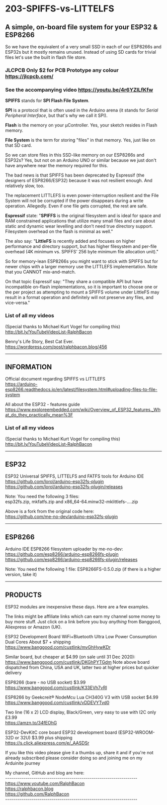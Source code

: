 # 203-SPIFFS-vs-LITTELFS
## A simple, on-board file system for your ESP32 &amp; ESP8266

So we have the equivalent of a very small SSD in each of our ESP8266s and ESP32s but it mostly remains unused. Instead of using SD cards for trivial files let's use the built in flash file store.

### JLCPCB Only $2 for PCB Prototype any colour https://jlcpcb.com/

### See the accompanying video https://youtu.be/4r6YZlLfKfw

**SPIFFS** stands for **SPI Flash File System**. 

**SPI** is a protocol that is often used in the Arduino arena (it stands for *Serial Peripheral Interface*, but that's why we call it SPI).

**Flash** is the memory on your μController. Yes, your sketch resides in Flash memory.

**File System** is the term for storing "files" in that memory. Yes, just like on that SD card.

So we can store files in this SSD-like memory on our ESP8266s and ESP32s? Yes, but not on an Arduino UNO or similar because we just don't have anywhere near the memory required for this.

The bad news is that SPIFFS has been deprecated by Espressif (the designers of ESP8266/ESP32) because it was not resilient enough. And relatively slow, too.

The replacement LITTLEFS is even power-interruption resilient and the File System will not be corrupted if the power disappears during a write operation. Allegedly. Even if one file gets corrupted, the rest are safe.

**Espressif** state: "**SPIFFS** is the original filesystem and is ideal for space and RAM constrained applications that utilize many small files and care about static and dynamic wear levelling and don’t need true directory support. Filesystem overhead on the flash is minimal as well."

The also say: "**LittleFS** is recently added and focuses on higher performance and directory support, but has higher filesystem and per-file overhead (4K minimum vs. SPIFFS’ 256 byte minimum file allocation unit)."

So for memory-lean ESP8266s you might want to stick with SPIFFS but for newer chips with a larger memory use the LITTLEFS implementation. Note that you CANNOT mix-and-match.

On that topic Espressif say: "They share a compatible API but have incompatible on-flash implementations, so it is important to choose one or the per project as attempting to mount a SPIFFS volume under LittleFS may result in a format operation and definitely will not preserve any files, and vice-versa."

### List of all my videos
(Special thanks to Michael Kurt Vogel for compiling this)  
http://bit.ly/YouTubeVideoList-RalphBacon

Benny's Life Story, Best Cat Ever.  
https://wordpress.com/post/ralphbacon.blog/456  

-----------
INFORMATION
-----------
Official document regarding SPIFFS vs LITTLEFS  
https://arduino-esp8266.readthedocs.io/en/latest/filesystem.html#uploading-files-to-file-system

All about the ESP32 - features guide  
https://www.exploreembedded.com/wiki/Overview_of_ESP32_features._What_do_they_practically_mean%3F


### List of all my videos
(Special thanks to Michael Kurt Vogel for compiling this)  
http://bit.ly/YouTubeVideoList-RalphBacon

-----
ESP32
-----

ESP32 Universal SPIFFS, LITTELFS and FATFS tools for Arduino IDE  
https://github.com/lorol/arduino-esp32fs-plugin  
https://github.com/lorol/arduino-esp32fs-plugin/releases  

Note: You need the following 3 files:  
esp32fs.zip, mkfatfs.zip and x86_64-64.minw32-mklittlefs-....zip  

Above is a fork from the original code here:  
https://github.com/me-no-dev/arduino-esp32fs-plugin  

-------
ESP8266
-------

Arduino IDE ESP8266 filesystem uploader by me-no-dev:  
https://github.com/esp8266/arduino-esp8266fs-plugin  
https://github.com/esp8266/arduino-esp8266fs-plugin/releases  

Note: You need the following 1 file:
ESP8266FS-0.5.0.zip (if there is a higher version, take it)

--------
PRODUCTS
--------
ESP32 modules are inexpensive these days. Here are a few examples. 

The links might be affiliate links which can earn my channel some money to buy more stuff. Just click on a link before you buy *anything* from Banggood, Aliexpress or Amazon (UK).

ESP32 Development Board WiFi+Bluetooth Ultra Low Power Consumption Dual Cores About $7 + shipping  
https://www.banggood.com/custlink/mvGhHywKDr

Similar board, but cheaper at $4.99 (on sale until 31 Dec 2020):  
https://www.banggood.com/custlink/DKGhPYTGdm
Note above board dispatched from China, USA and UK, latter two at higher prices but quicker delivery  

ESP8266 (bare - no USB socket) $3.99  
https://www.banggood.com/custlink/K33EVh7vRl  

ESP8266 by Geekcreit® NodeMcu Lua CH340G V3 with USB socket $4.99  
https://www.banggood.com/custlink/vDDEVYTvd0  

Two line (16 x 2) LCD display, Black/Green, very easy to use with I2C only £3.99  
https://amzn.to/34fEOhG  

ESP32-DevKitC core board ESP32 development board (ESP32-WROOM-32D or 32U) $3.99 plus shipping  
https://s.click.aliexpress.com/e/_AASDSr  

If you like this video please give it a thumbs up, share it and if you're not already subscribed please consider doing so and joining me on my Arduinite journey

My channel, GitHub and blog are here:  
\------------------------------------------------------------------  
https://www.youtube.com/RalphBacon  
https://ralphbacon.blog  
https://github.com/RalphBacon  
\------------------------------------------------------------------
